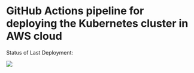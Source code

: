 # GitHub Actions pipeline for deploying the Kubernetes cluster in AWS cloud

Status of Last Deployment:<br>

<img src="https://github.com/IgorPostavnichiy/terraform-azure-deployK8S-CI-CD/workflows/Deploy K8S with AWS/badge.svg?branch=master"><br>




